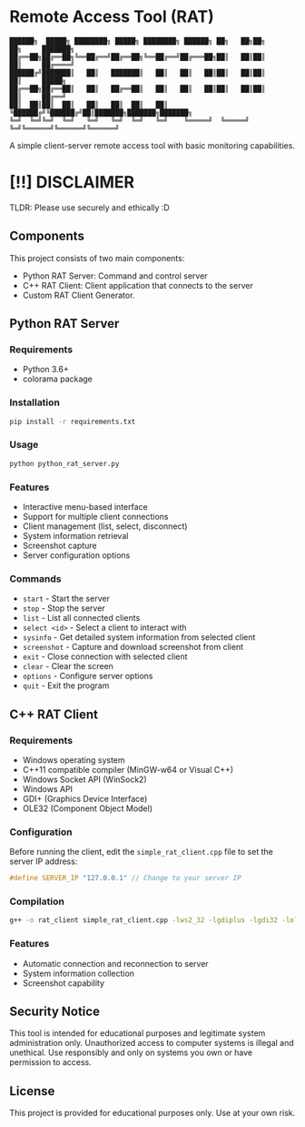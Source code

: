 # Remote Access Tool (RAT)

```
██████╗  █████╗ ████████╗ █████╗ ████████╗ ██████╗ ██╗   ██╗██╗     ██╗     ███████╗
██╔══██╗██╔══██╗╚══██╔══╝██╔══██╗╚══██╔══╝██╔═══██╗██║   ██║██║     ██║     ██╔════╝
██████╔╝███████║   ██║   ███████║   ██║   ██║   ██║██║   ██║██║     ██║     █████╗  
██╔══██╗██╔══██║   ██║   ██╔══██║   ██║   ██║   ██║██║   ██║██║     ██║     ██╔══╝  
██║  ██║██║  ██║   ██║   ██║  ██║   ██║   ╚██████╔╝╚██████╔╝██║███████╗███████╗███████╗
╚═╝  ╚═╝╚═╝  ╚═╝   ╚═╝   ╚═╝  ╚═╝   ╚═╝    ╚═════╝  ╚═════╝ ╚═╝╚══════╝╚══════╝╚══════╝
```

A simple client-server remote access tool with basic monitoring capabilities.

# [!!] DISCLAIMER
TLDR: Please use securely and ethically :D

## Components

This project consists of two main components:

- Python RAT Server: Command and control server
- C++ RAT Client: Client application that connects to the server
- Custom RAT Client Generator.

## Python RAT Server

### Requirements

- Python 3.6+
- colorama package

### Installation

```bash
pip install -r requirements.txt
```

### Usage

```bash
python python_rat_server.py
```

### Features

- Interactive menu-based interface
- Support for multiple client connections
- Client management (list, select, disconnect)
- System information retrieval
- Screenshot capture
- Server configuration options

### Commands

- `start` - Start the server
- `stop` - Stop the server
- `list` - List all connected clients
- `select <id>` - Select a client to interact with
- `sysinfo` - Get detailed system information from selected client
- `screenshot` - Capture and download screenshot from client
- `exit` - Close connection with selected client
- `clear` - Clear the screen
- `options` - Configure server options
- `quit` - Exit the program

## C++ RAT Client

### Requirements

- Windows operating system
- C++11 compatible compiler (MinGW-w64 or Visual C++)
- Windows Socket API (WinSock2)
- Windows API
- GDI+ (Graphics Device Interface)
- OLE32 (Component Object Model)

### Configuration

Before running the client, edit the `simple_rat_client.cpp` file to set the server IP address:

```cpp
#define SERVER_IP "127.0.0.1" // Change to your server IP
```

### Compilation

```bash
g++ -o rat_client simple_rat_client.cpp -lws2_32 -lgdiplus -lgdi32 -lole32
```

### Features

- Automatic connection and reconnection to server
- System information collection
- Screenshot capability

## Security Notice

This tool is intended for educational purposes and legitimate system administration only. Unauthorized access to computer systems is illegal and unethical. Use responsibly and only on systems you own or have permission to access.

## License

This project is provided for educational purposes only. Use at your own risk.


